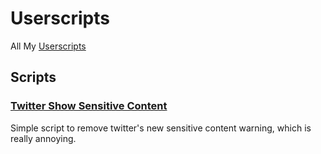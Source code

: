 # Userscripts
All My [Userscripts](https://en.wikipedia.org/wiki/Userscript)

## Scripts
### [Twitter Show Sensitive Content](https://github.com/vNear/Userscripts/blob/main/TwitterShowSensitiveContent.user.js)
Simple script to remove twitter's new sensitive content warning, which is really annoying.
